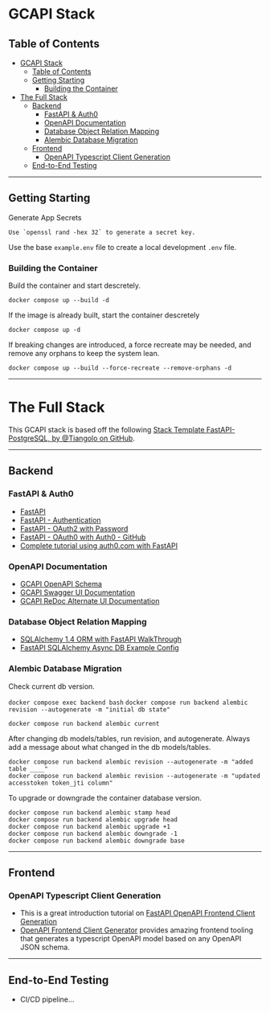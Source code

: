 # GCAPI Stack

## Table of Contents

- [GCAPI Stack](#gcapi-stack)
  - [Table of Contents](#table-of-contents)
  - [Getting Starting](#getting-starting)
    - [Building the Container](#building-the-container)
- [The Full Stack](#the-full-stack)
  - [Backend](#backend)
    - [FastAPI \& Auth0](#fastapi--auth0)
    - [OpenAPI Documentation](#openapi-documentation)
    - [Database Object Relation Mapping](#database-object-relation-mapping)
    - [Alembic Database Migration](#alembic-database-migration)
  - [Frontend](#frontend)
    - [OpenAPI Typescript Client Generation](#openapi-typescript-client-generation)
  - [End-to-End Testing](#end-to-end-testing)

---

## Getting Starting

Generate App Secrets

    Use `openssl rand -hex 32` to generate a secret key.

Use the base `example.env` file to create a local development `.env` file.

### Building the Container

Build the container and start descretely.

    docker compose up --build -d

If the image is already built, start the container descretely

    docker compose up -d

If breaking changes are introduced, a force recreate may be needed, and remove any orphans to keep the system lean.

    docker compose up --build --force-recreate --remove-orphans -d

---

# The Full Stack

This GCAPI stack is based off the following [Stack Template FastAPI-PostgreSQL, by @Tiangolo on GitHub](https://github.com/tiangolo/full-stack-fastapi-postgresql/blob/master/%7B%7Bcookiecutter.project_slug%7D%7D/README.md).

---

## Backend

### FastAPI & Auth0

- [FastAPI](https://fastapi.tiangolo.com/)
- [FastAPI - Authentication](https://fastapi.tiangolo.com/tutorial/security/)
- [FastAPI - OAuth2 with Password](https://fastapi.tiangolo.com/tutorial/security/oauth2-jwt/)
- [FastAPI - OAuth0 with Auth0 - GitHub](https://github.com/dorinclisu/fastapi-auth0)
- [Complete tutorial using auth0.com with FastAPI](https://www.youtube.com/watch?v=cGRdFjgAy9s)

### OpenAPI Documentation

- [GCAPI OpenAPI Schema](http://localhost:8888/api/v1/docs/openapi.json)
- [GCAPI Swagger UI Documentation](http://localhost:8888/api/v1/docs)
- [GCAPI ReDoc Alternate UI Documentation](http://localhost:8888/api/v1/redoc)

### Database Object Relation Mapping

- [SQLAlchemy 1.4 ORM with FastAPI WalkThrough](https://rogulski.it/blog/sqlalchemy-14-async-orm-with-fastapi/)
- [FastAPI SQLAlchemy Async DB Example Config](https://rogulski.it/blog/fastapi-async-db/)

### Alembic Database Migration

Check current db version.

`docker compose exec backend bash`
`docker compose run backend alembic revision --autogenerate -m "initial db state"`

`docker compose run backend alembic current`

After changing db models/tables, run revision, and autogenerate.
Always add a message about what changed in the db models/tables.

    docker compose run backend alembic revision --autogenerate -m "added table ____"
    docker compose run backend alembic revision --autogenerate -m "updated accesstoken token_jti column"

To upgrade or downgrade the container database version.

    docker compose run backend alembic stamp head
    docker compose run backend alembic upgrade head
    docker compose run backend alembic upgrade +1
    docker compose run backend alembic downgrade -1
    docker compose run backend alembic downgrade base

---

## Frontend

### OpenAPI Typescript Client Generation

- This is a great introduction tutorial on [FastAPI OpenAPI Frontend Client Generation](https://fastapi.tiangolo.com/advanced/generate-clients/)
- [OpenAPI Frontend Client Generator](https://github.com/ferdikoomen/openapi-typescript-codegen) provides amazing frontend tooling that generates a typescript OpenAPI model based on any OpenAPI JSON schema.

---

## End-to-End Testing

- CI/CD pipeline...
